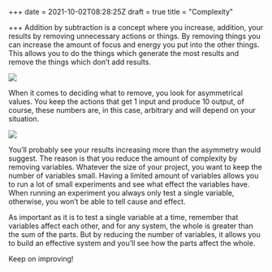 +++
date = 2021-10-02T08:28:25Z
draft = true
title = "Complexity"

+++
Addition by subtraction is a concept where you increase, addition, your results by removing unnecessary actions or things. By removing things you can increase the amount of focus and energy you put into the other things. This allows you to do the things which generate the most results and remove the things which don’t add results.

![](https://eu-north-1.amazonaws.com/cmaxwell.org-media/focus.png)

When it comes to deciding what to remove, you look for asymmetrical values. You keep the actions that get 1 input and produce 10 output, of course, these numbers are, in this case, arbitrary and will depend on your situation.

![](https://eu-north-1.amazonaws.com/cmaxwell.org-media/asymmetry.png)

You’ll probably see your results increasing more than the asymmetry would suggest. The reason is that you reduce the amount of complexity by removing variables. Whatever the size of your project, you want to keep the number of variables small. Having a limited amount of variables allows you to run a lot of small experiments and see what effect the variables have. When running an experiment you always only test a single variable, otherwise, you won’t be able to tell cause and effect.

As important as it is to test a single variable at a time, remember that variables affect each other, and for any system, the whole is greater than the sum of the parts. But by reducing the number of variables, it allows you to build an effective system and you’ll see how the parts affect the whole.

Keep on improving!